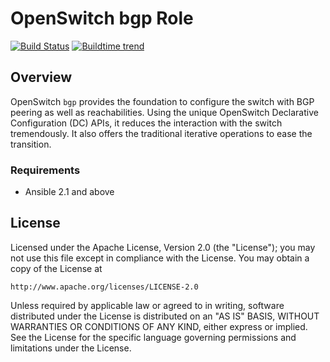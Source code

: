 # OpenSwitch bgp Role

[![Build Status](https://travis-ci.org/keinohguchi/ops-bgp-role.svg)](https://travis-ci.org/keinohguchi/ops-bgp-role)
[![Buildtime trend](https://buildtimetrend.herokuapp.com/badge/keinohguchi/ops-bgp-role/latest)](https://buildtimetrend.herokuapp.com/dashboard/keinohguchi/ops-bgp-role/)

## Overview

OpenSwitch `bgp` provides the foundation to configure the switch with BGP
peering as well as reachabilities.  Using the unique OpenSwitch Declarative
Configuration (DC) APIs, it reduces the interaction with the switch
tremendously.  It also offers the traditional iterative operations to ease
the transition.

### Requirements

- Ansible 2.1 and above

## License

Licensed under the Apache License, Version 2.0 (the "License");
you may not use this file except in compliance with the License.
You may obtain a copy of the License at

    http://www.apache.org/licenses/LICENSE-2.0

Unless required by applicable law or agreed to in writing, software
distributed under the License is distributed on an "AS IS" BASIS,
WITHOUT WARRANTIES OR CONDITIONS OF ANY KIND, either express or implied.
See the License for the specific language governing permissions and
limitations under the License.
